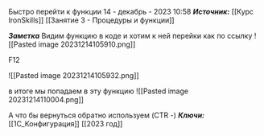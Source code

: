 
Быстро перейти к функции
 14 - декабрь - 2023  10:58 
***Источник:***  [[Курс IronSkills]] [[Занятие 3 - Процедуры и функции]]

***Заметка*** 
Видим функцию в коде и хотим к ней перейки как по ссылку
![[Pasted image 20231214105910.png]]

F12

![[Pasted image 20231214105932.png]]

в итоге мы попадаем в эту функцию
![[Pasted image 20231214110004.png]]

А что бы вернуться обратно используем (CTR -)
***Ключи:*** [[1С_Конфигурация]] [[2023 год]]